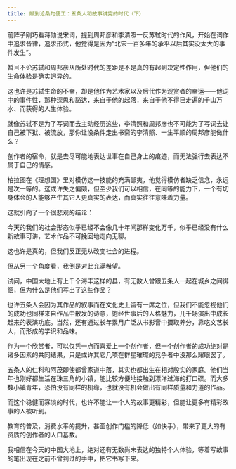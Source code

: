```yaml
---
title: 赋到沧桑句便工：五条人和故事讲完的时代（下）
---
```


前阵子刚巧看蒋勋说宋词，提到周邦彦和李清照一反苏轼时代的作风，开始在词作中追求音律，追求形式，他觉得是因为“北宋一百多年的承平以后其实没太大的事件发生”。

暂且不论苏轼和周邦彦从所处时代的差距是不是真的有起到决定性作用，但他们的生命体验是确实迥异的。

这也许是苏轼生命的不幸，却是他作为艺术家以及后代作为观赏者的幸运——他词中的事件性，那种深思和豁达，来自于他的起落，来自于他不得已走遍的千山万水、而获得的人生体验。

就像苏轼不是为了写词而去主动经历这些，李清照和周邦彦也不可能为了写词去让自己被下狱、被流放，那你让没条件走出书斋的李清照、一生平顺的周邦彦能做什么？

创作者的宿命，就是去尽可能地表达世事在自己身上的痕迹，而无法强行去表达不属于自己的情感。

柏拉图在《理想国》里对模仿这一技能的充满鄙夷，他觉得模仿者缺乏信念，永远是次一等的。这或许失之偏颇，但至少我们可以相信，在同等的能力下，一个有切身体会的人能够产生其它人更真实的表达，而真实往往意味着力量。

这就引向了一个很悲观的结论：

今天的我们的社会形态似乎已经不会像几十年间那样变化万千，似乎已经没有什么新故事可讲，艺术作品不可挽回地走向无聊。

这也许是真的，但我们反正无从改变社会的进程。



但从另一个角度看，我倒是对此充满希望。

试问，中国大地上有上千个海丰这样的县，有无数人曾跟五条人一起在城乡之间徘徊，但为什么是他们写出了这些作品？

也许五条人会因为其作品的叙事而在文化史上留有一席之位，但我们不能忽视他们的成功也同样来自作品中散发的诗意，饱经世事后的人格魅力，几千场演出中成长起来的表演功底。当然，还有通过长年累月广泛从书影音中摄取养分，靠吃文艺长大，而形成的学识和品味。

作为一个欣赏者，可以仅凭一点而喜爱上一个创作者，但一个创作者的成功绝对是诸多因素的共同结果，只是或许其它几项在群星璀璨的竞争者中没那么耀眼罢了。

五条人的仁科和阿茂即使都曾家道中落，其实也都出生在相对殷实的家庭。他们当年也刚好都生活在珠三角的小镇，能比较方便地接触到漂洋过海的打口碟。而大多数小镇青年，恐怕没有同样的机缘，也就没有机会做出有同样质量和力道的作品。

​而这个稳健而寡淡的时代，也许不能让一个人的故事更精彩，但能让更多有精彩故事的人被听到。

教育的普及，消费水平的提升，甚至创作门槛的降低（如快手），带来了更大的有资质的创作者的人口基数。

我相信在今天的中国大地上，绝对还有无数尚未表达的独特个人体验，等着写故事的笔出现在之前不曾到过的手中，把它书写下来。
